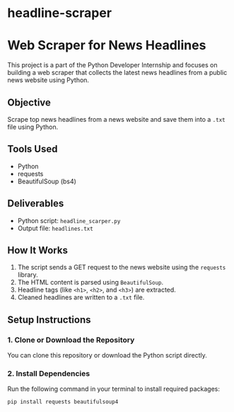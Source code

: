# headline-scraper
# Web Scraper for News Headlines

This project is a part of the Python Developer Internship and focuses on building a web scraper that collects the latest news headlines from a public news website using Python.

## Objective

Scrape top news headlines from a news website and save them into a `.txt` file using Python.

## Tools Used

- Python
- requests
- BeautifulSoup (bs4)

## Deliverables

- Python script: `headline_scarper.py`
- Output file: `headlines.txt`

## How It Works

1. The script sends a GET request to the news website using the `requests` library.
2. The HTML content is parsed using `BeautifulSoup`.
3. Headline tags (like `<h1>`, `<h2>`, and `<h3>`) are extracted.
4. Cleaned headlines are written to a `.txt` file.

## Setup Instructions

### 1. Clone or Download the Repository

You can clone this repository or download the Python script directly.

### 2. Install Dependencies

Run the following command in your terminal to install required packages:

```bash
pip install requests beautifulsoup4
